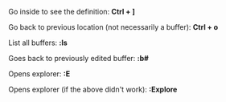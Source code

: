 Go inside to see the definition: **Ctrl + ]**

Go back to previous location (not necessarily a buffer): **Ctrl + o**

List all buffers: **:ls**

Goes back to previously edited buffer: **:b#**

Opens explorer: **:E** 

Opens explorer (if the above didn't work): **:Explore**
